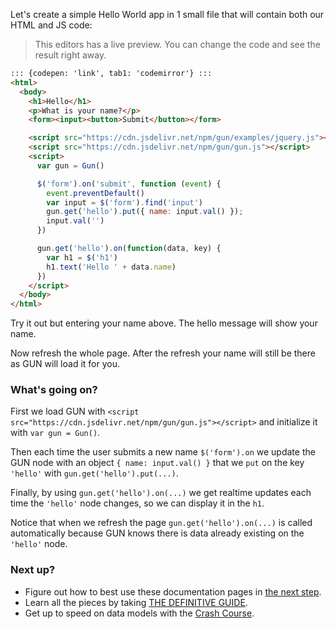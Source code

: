 Let's create a simple Hello World app in 1 small file that will contain both our HTML and JS code:

> This editors has a live preview. You can change the code and see the result right away.

```html
::: {codepen: 'link', tab1: 'codemirror'} :::
<html>
  <body>
    <h1>Hello</h1>
    <p>What is your name?</p>
    <form><input><button>Submit</button></form>

    <script src="https://cdn.jsdelivr.net/npm/gun/examples/jquery.js"></script>
    <script src="https://cdn.jsdelivr.net/npm/gun/gun.js"></script>
    <script>
      var gun = Gun()

      $('form').on('submit', function (event) {
        event.preventDefault()
        var input = $('form').find('input')
        gun.get('hello').put({ name: input.val() });
        input.val('')
      })

      gun.get('hello').on(function(data, key) {
        var h1 = $('h1')
        h1.text('Hello ' + data.name)
      })
    </script>
  </body>
</html>
```

Try it out but entering your name above. The hello message will show your name.

Now refresh the whole page. After the refresh your name will still be there as GUN will load it for you.

### What's going on?

First we load GUN with `<script src="https://cdn.jsdelivr.net/npm/gun/gun.js"></script>` and initialize it with `var gun = Gun()`.

Then each time the user submits a new name `$('form').on` we update the GUN node with an object `{ name: input.val() }` that we `put` on the key `'hello'` with `gun.get('hello').put(...)`.

Finally, by using `gun.get('hello').on(...)` we get realtime updates each time the `'hello'` node changes, so we can display it in the `h1`.

Notice that when we refresh the page `gun.get('hello').on(...)` is called automatically because GUN knows there is data already existing on the `'hello'` node.

### Next up?

 - Figure out how to best use these documentation pages in [the next step](Next-Steps).
 - Learn all the pieces by taking [THE DEFINITIVE GUIDE](Guide).
 - Get up to speed on data models with the [Crash Course](Crash-Course).